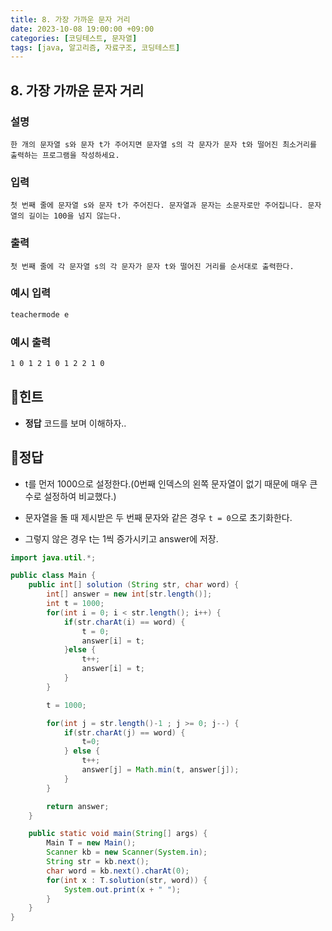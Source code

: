 ```yaml
---
title: 8. 가장 가까운 문자 거리
date: 2023-10-08 19:00:00 +09:00
categories: [코딩테스트, 문자열]
tags: [java, 알고리즘, 자료구조, 코딩테스트]
---
```


## 8. 가장 가까운 문자 거리

### 설명

`한 개의 문자열 s와 문자 t가 주어지면 문자열 s의 각 문자가 문자 t와 떨어진 최소거리를 출력하는 프로그램을 작성하세요.`

### 입력

`첫 번째 줄에 문자열 s와 문자 t가 주어진다. 문자열과 문자는 소문자로만 주어집니다. 문자열의 길이는 100을 넘지 않는다.`

### 출력

`첫 번째 줄에 각 문자열 s의 각 문자가 문자 t와 떨어진 거리를 순서대로 출력한다.`

### 예시 입력

```html
teachermode e
```

### 예시 출력

```html
1 0 1 2 1 0 1 2 2 1 0
```

## 📌힌트

- **정답** 코드를 보며 이해하자..

## 📌정답

- t를 먼저 1000으로 설정한다.(0번째 인덱스의 왼쪽 문자열이 없기 때문에 매우 큰 수로 설정하여 비교했다.)

- 문자열을 돌 때 제시받은 두 번째 문자와 같은 경우 `t = 0`으로 초기화한다.
- 그렇지 않은 경우 t는 1씩 증가시키고 answer에 저장.

```java
import java.util.*;

public class Main {
	public int[] solution (String str, char word) {
		int[] answer = new int[str.length()];
		int t = 1000;
		for(int i = 0; i < str.length(); i++) {
			if(str.charAt(i) == word) {
				t = 0;
				answer[i] = t;
			}else {
				t++;
				answer[i] = t;
			}
		}

		t = 1000;

		for(int j = str.length()-1 ; j >= 0; j--) {
			if(str.charAt(j) == word) {
				t=0;
			} else {
				t++;
				answer[j] = Math.min(t, answer[j]);
			}
		}

		return answer;
	}

	public static void main(String[] args) {
		Main T = new Main();
		Scanner kb = new Scanner(System.in);
		String str = kb.next();
		char word = kb.next().charAt(0);
		for(int x : T.solution(str, word)) {
			System.out.print(x + " ");
		}
	}
}
```
